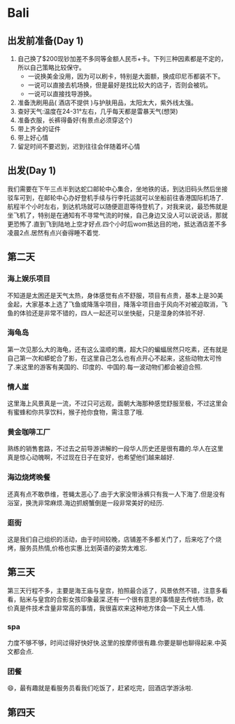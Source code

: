 # Bali

## 出发前准备(Day 1)
1. 自己换了$200现钞加差不多同等金额人民币+卡。下列三种因素都是不定的，所以自己策略比较保守。
   - 一说换美金没用，因为可以刷卡，特别是大面额，换成印尼币都装不下。
   - 一说可以直接去机场换，但是最好是找比较大的店子，否则会被坑。
   - 一说可以直接找导游换。
2. 准备洗刷用品( 酒店不提供 )与护肤用品，太阳太大，紫外线太强。
3. 查好天气:温度在24-31°左右，几乎每天都是雷暴天气(想哭)
4. 准备衣服，长裤得备好(有景点必须穿这个)
5. 带上齐全的证件
6. 带上好心情
7. 留足时间不要迟到，迟到往往会伴随着坏心情

## 出发(Day 1)
我们需要在下午三点半到达蛇口邮轮中心集合，坐地铁的话，到达旧码头然后坐接驳车可到，在邮轮中心办好登机手续与行李托运就可以坐船前往香港国际机场了.航程半个小时左右，到达机场就可以随便逛逛等待登机了，对我来说，最恐怖就是坐飞机了，特别是在通知有不寻常气流的时候，自己身边又没人可以说说话，那就更恐怖了.直到飞到陆地上空才好点.四个小时后wom抵达目的地，抵达酒店差不多凌晨2点.居然有点兴奋得睡不着觉.

## 第二天
### 海上娱乐项目
不知道是太困还是天气太热，身体感觉有点不舒服，项目有点贵，基本上是30美金起，大家基本上选了飞鱼或降落伞项目，降落伞项目由于风向不对被迫取消，飞鱼的体验还是非常不错的，四人一起还可以坐快艇，只是湿身的体验不好.
### 海龟岛
第一次见那么大的海龟，还有这么温顺的鹰，超大只的蝙蝠居然只吃素，还有就是自己第一次和蟒蛇合了影，在这里自己怎么也有点开心不起来，这些动物太可怜了.来这里的游客有美国的、印度的、中国的.每一波动物们都会被迫合照.
### 情人崖
这里海上风景真是一流，不过只可远观，面朝大海那种感觉舒服至极，不过这里会有蜜蜂和你共享饮料，猴子抢你食物，需注意了哦.
### 黄金咖啡工厂
熟练的销售套路，不过去之前导游讲解的一段华人历史还是很有趣的.华人在这里真是惊心动魄啊，不过现在日子在变好，也希望他们越来越好.
### 海边烧烤晚餐
还真有点不敢恭维，苍蝇太恶心了.由于大家没带泳裤只有我一人下海了.但是没有浴室，换洗非常麻烦.海边抓螃蟹倒是一段非常美好的经历.
### 逛街
这是我们自己组织的活动，由于时间较晚，店铺差不多都关门了，后来吃了个烧烤，服务员热情,价格也实惠.比划英语的姿势太难忘.


## 第三天
第三天行程不多，主要是海王庙与皇宫，拍照最合适了，风景依然不错，注意多看看，贴米与皇宫的合影女孩印象最深.还有一个很有意思的事情是去传统市场，砍价真是件技术含量非常高的事情，我很喜欢来这种地方体会一下风土人情.
### spa
力度不够不够，时间过得好快好快.这里的按摩师很有趣.你要是聊也聊得起来.中英文都会点.
### 团餐
😄，最有趣就是看服务员看我们吃饭了，赶紧吃完，回酒店学游泳啦.

## 第四天


